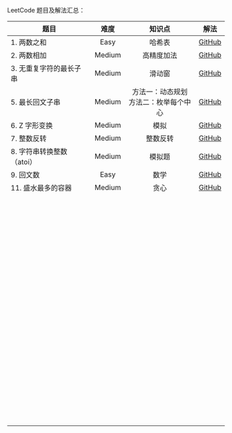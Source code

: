 LeetCode 题目及解法汇总：

| 题目                      |  难度  |                   知识点                   | 解法                                                         |
| ------------------------- | :----: | :----------------------------------------: | ------------------------------------------------------------ |
| 1. 两数之和               |  Easy  |                   哈希表                   | [GitHub](https://github.com/aeoaz/myLeetCode/tree/main/Problems/00001_Two%20Sum) |
| 2. 两数相加               | Medium |                 高精度加法                 | [GitHub](https://github.com/aeoaz/myLeetCode/tree/main/Problems/00002_Add%20Two%20Numbers) |
| 3. 无重复字符的最长子串   | Medium |                   滑动窗                   | [GitHub](https://github.com/aeoaz/myLeetCode/tree/main/Problems/00003_Longest%20Substring%20Without%20Repeating%20Characters) |
| 5. 最长回文子串           | Medium | 方法一：动态规划<br />方法二：枚举每个中心 | [GitHub](https://github.com/aeoaz/myLeetCode/tree/main/Problems/00005_Longest%20Palindromic%20Substring) |
| 6. Z 字形变换             | Medium |                    模拟                    | [GitHub](https://github.com/aeoaz/myLeetCode/tree/main/Problems/00006_Zigzag%20Conversion) |
| 7. 整数反转               | Medium |                  整数反转                  | [GitHub](https://github.com/aeoaz/myLeetCode/tree/main/Problems/00007_Reverse%20Integer) |
| 8. 字符串转换整数（atoi） | Medium |                   模拟题                   | [GitHub](https://github.com/aeoaz/myLeetCode/tree/main/Problems/00008_String%20to%20Integer(atoi)) |
| 9. 回文数                 |  Easy  |                    数学                    | [GitHub](https://github.com/aeoaz/myLeetCode/tree/main/Problems/00009_Palindrome%20Number) |
| 11. 盛水最多的容器        | Medium |                    贪心                    | [GitHub](https://github.com/aeoaz/myLeetCode/tree/main/Problems/00011_Container%20With%20Most%20Water) |
|                           |        |                                            |                                                              |
|                           |        |                                            |                                                              |
|                           |        |                                            |                                                              |
|                           |        |                                            |                                                              |
|                           |        |                                            |                                                              |
|                           |        |                                            |                                                              |
|                           |        |                                            |                                                              |
|                           |        |                                            |                                                              |
|                           |        |                                            |                                                              |
|                           |        |                                            |                                                              |
|                           |        |                                            |                                                              |
|                           |        |                                            |                                                              |
|                           |        |                                            |                                                              |
|                           |        |                                            |                                                              |
|                           |        |                                            |                                                              |
|                           |        |                                            |                                                              |
|                           |        |                                            |                                                              |
|                           |        |                                            |                                                              |
|                           |        |                                            |                                                              |
|                           |        |                                            |                                                              |
|                           |        |                                            |                                                              |
|                           |        |                                            |                                                              |
|                           |        |                                            |                                                              |
|                           |        |                                            |                                                              |
|                           |        |                                            |                                                              |
|                           |        |                                            |                                                              |
|                           |        |                                            |                                                              |
|                           |        |                                            |                                                              |
|                           |        |                                            |                                                              |
|                           |        |                                            |                                                              |
|                           |        |                                            |                                                              |
|                           |        |                                            |                                                              |
|                           |        |                                            |                                                              |
|                           |        |                                            |                                                              |
|                           |        |                                            |                                                              |
|                           |        |                                            |                                                              |
|                           |        |                                            |                                                              |
|                           |        |                                            |                                                              |
|                           |        |                                            |                                                              |
|                           |        |                                            |                                                              |
|                           |        |                                            |                                                              |
|                           |        |                                            |                                                              |
|                           |        |                                            |                                                              |
|                           |        |                                            |                                                              |
|                           |        |                                            |                                                              |
|                           |        |                                            |                                                              |
|                           |        |                                            |                                                              |
|                           |        |                                            |                                                              |
|                           |        |                                            |                                                              |
|                           |        |                                            |                                                              |
|                           |        |                                            |                                                              |
|                           |        |                                            |                                                              |
|                           |        |                                            |                                                              |
|                           |        |                                            |                                                              |
|                           |        |                                            |                                                              |
|                           |        |                                            |                                                              |
|                           |        |                                            |                                                              |
|                           |        |                                            |                                                              |
|                           |        |                                            |                                                              |
|                           |        |                                            |                                                              |
|                           |        |                                            |                                                              |
|                           |        |                                            |                                                              |
|                           |        |                                            |                                                              |
|                           |        |                                            |                                                              |
|                           |        |                                            |                                                              |
|                           |        |                                            |                                                              |
|                           |        |                                            |                                                              |
|                           |        |                                            |                                                              |
|                           |        |                                            |                                                              |
|                           |        |                                            |                                                              |
|                           |        |                                            |                                                              |
|                           |        |                                            |                                                              |
|                           |        |                                            |                                                              |
|                           |        |                                            |                                                              |
|                           |        |                                            |                                                              |
|                           |        |                                            |                                                              |
|                           |        |                                            |                                                              |
|                           |        |                                            |                                                              |
|                           |        |                                            |                                                              |
|                           |        |                                            |                                                              |
|                           |        |                                            |                                                              |
|                           |        |                                            |                                                              |
|                           |        |                                            |                                                              |
|                           |        |                                            |                                                              |
|                           |        |                                            |                                                              |
|                           |        |                                            |                                                              |
|                           |        |                                            |                                                              |
|                           |        |                                            |                                                              |
|                           |        |                                            |                                                              |

